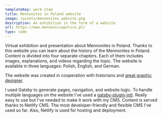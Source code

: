 ```yaml
---
templateKey: work-item
title: Mennonites in Poland website
image: /assets/mennonites_website.png
description: An exhibition in the form of a website
url: https://www.mennoniciwpolsce.pl/
type: code
---
```

Virtual exhibition and presentation about Mennonites in Poland. Thanks to this website you can learn about the history of the Mennonites in Poland. Content is divided into four separate chapters. Each of them includes images, explanations, and videos regarding the topic. The website is available in three languages: Polish, English, and German.

The website was created in cooperation with historians and <a href="https://krawczymaciej.tumblr.com/">great graphic designer</a>.

I used Gatsby to generate pages, navigation, and website logic. To handle multiple languages on the website I've used a <a href="https://github.com/wiziple/gatsby-plugin-intl">gatsby-plugin-intl</a>. Really easy to use but I've needed to make it work with my CMS. Content is served thanks to Netlify CMS. The most developer-friendly and flexible CMS I've used so far.
Also, Netlify is used for hosting and deployment. 